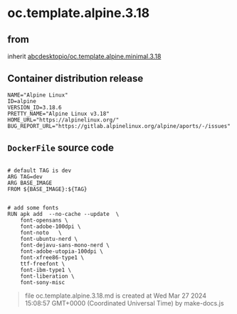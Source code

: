 # oc.template.alpine.3.18
## from
 inherit [abcdesktopio/oc.template.alpine.minimal.3.18](../oc.template.alpine.minimal.3.18)
## Container distribution release


``` 
NAME="Alpine Linux"
ID=alpine
VERSION_ID=3.18.6
PRETTY_NAME="Alpine Linux v3.18"
HOME_URL="https://alpinelinux.org/"
BUG_REPORT_URL="https://gitlab.alpinelinux.org/alpine/aports/-/issues"

```



## `DockerFile` source code

``` 

# default TAG is dev
ARG TAG=dev
ARG BASE_IMAGE
FROM ${BASE_IMAGE}:${TAG}


# add some fonts
RUN apk add  --no-cache --update  \
	font-opensans \
	font-adobe-100dpi \
	font-noto 	\
	font-ubuntu-nerd \
	font-dejavu-sans-mono-nerd \
	font-adobe-utopia-100dpi \
	font-xfree86-type1 \
	ttf-freefont \
	font-ibm-type1 \
	font-liberation \
	font-sony-misc

```



> file oc.template.alpine.3.18.md is created at Wed Mar 27 2024 15:08:57 GMT+0000 (Coordinated Universal Time) by make-docs.js
